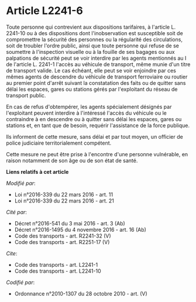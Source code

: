 # Article L2241-6

Toute personne qui contrevient aux dispositions tarifaires, à l'article L. 2241-10 ou à des dispositions dont l'inobservation
est susceptible soit de compromettre la sécurité des personnes ou la régularité des circulations, soit de troubler l'ordre
public, ainsi que toute personne qui refuse de se soumettre à l'inspection visuelle ou à la fouille de ses bagages ou aux
palpations de sécurité peut se voir interdire par les agents mentionnés au I de l'article L. 2241-1 l'accès au véhicule de
transport, même munie d'un titre de transport valide. Le cas échéant, elle peut se voir enjoindre par ces mêmes agents de
descendre du véhicule de transport ferroviaire ou routier au premier point d'arrêt suivant la constatation des faits ou de
quitter sans délai les espaces, gares ou stations gérés par l'exploitant du réseau de transport public. 

En cas de refus d'obtempérer, les agents spécialement désignés par l'exploitant peuvent interdire à l'intéressé l'accès du
véhicule ou le contraindre à en descendre ou à quitter sans délai les espaces, gares ou stations et, en tant que de besoin,
requérir l'assistance de la force publique. 

Ils informent de cette mesure, sans délai et par tout moyen, un officier de police judiciaire territorialement compétent. 

Cette mesure ne peut être prise à l'encontre d'une personne vulnérable, en raison notamment de son âge ou de son état de
santé.

**Liens relatifs à cet article**

_Modifié par_:

  - Loi n°2016-339 du 22 mars 2016 - art. 11
  - Loi n°2016-339 du 22 mars 2016 - art. 21

_Cité par_:

  - Décret n°2016-541 du 3 mai 2016 - art. 3 (Ab)
  - Décret n°2016-1495 du 4 novembre 2016 - art. 16 (Ab)
  - Code des transports - art. R2241-32 (V)
  - Code des transports - art. R2251-17 (V)

_Cite_:

  - Code des transports - art. L2241-1
  - Code des transports - art. L2241-10

_Codifié par_:

  - Ordonnance n°2010-1307 du 28 octobre 2010 - art. (V)
